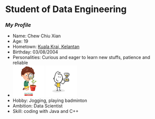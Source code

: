 # Student of Data Engineering
### _*My Profile*_
- Name: Chew Chiu Xian
- Age: 19
- Hometown: [Kuala Krai, Kelantan](https://www.google.com/maps/place/Kuala+Krai,+Kelantan/@5.4296709,101.8549791,10z/data=!3m1!4b1!4m6!3m5!1s0x31b670a18abc418f:0xb744c535a768028f!8m2!3d5.530813!4d102.2018512!16zL20vMGZ0NXE4?entry=ttu)
- Birthday: 03/08/2004
- Personalities: Curious and eager to learn new stuffs, patience and reliable
- <img src="/images/depositphotos_190573646-stock-illustration-vector-illustration-curious-kid-emotion.jpg" height=100 width=100>
  <img src="/images/360_F_177109288_l0zKEkM0ifKINUanzLgtqvRGcJFVCs3o.jpg" height=100 width=100>
- Hobby: Jogging, playing badminton
- Ambition: Data Scientist
- Skill: coding with Java and C++

